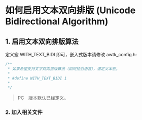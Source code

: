 # 如何启用文本双向排版 (Unicode Bidirectional Algorithm)

## 1. 启用文本双向排版算法

定义宏 WITH\_TEXT\_BIDI 即可，嵌入式版本请修改 awtk_config.h:

```c
/**
 * 如果希望支持文字双向排版算法（如阿拉伯语言），请定义本宏。
 * 
 * #define WITH_TEXT_BIDI 1
 * 
 */
 ```

>PC　版本默认已经定义。

 ### 2. 加入相关文件


